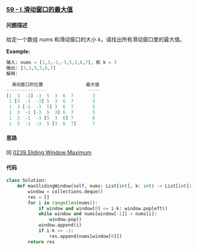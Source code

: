 ### [59 - I.滑动窗口的最大值](https://leetcode-cn.com/problems/miao/)

#### 问题描述
给定一个数组 nums 和滑动窗口的大小 k，请找出所有滑动窗口里的最大值。

**Example:**
```python
输入: nums = [1,3,-1,-3,5,3,6,7], 和 k = 3
输出: [3,3,5,5,6,7]
解释:

  滑动窗口的位置                最大值
---------------               -----
[1  3  -1] -3  5  3  6  7       3
 1 [3  -1  -3] 5  3  6  7       3
 1  3 [-1  -3  5] 3  6  7       5
 1  3  -1 [-3  5  3] 6  7       5
 1  3  -1  -3 [5  3  6] 7       6
 1  3  -1  -3  5 [3  6  7]      7
```

#### 思路
同 [0239.Sliding Window Maximum](https://github.com/Diobrandokill/leetcode-notes-python/blob/master/sliding%20window/0239.%20Sliding%20Window%20Maximum.md)

#### 代码

```python
class Solution:
    def maxSlidingWindow(self, nums: List[int], k: int) -> List[int]:
        window = collections.deque()
        res = []
        for i in range(len(nums)):
            if window and window[0] <= i-k: window.popleft()
            while window and nums[window[-1]] < nums[i]:
                window.pop()
            window.append(i)
            if i-k >= -1:
                res.append(nums[window[0]])
        return res
```